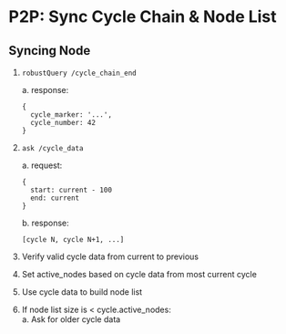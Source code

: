 # P2P: Sync Cycle Chain & Node List

## Syncing Node

1. `robustQuery /cycle_chain_end`

   a. response:

   ```
   {
     cycle_marker: '...',
     cycle_number: 42
   }
   ```

2. `ask /cycle_data`

   a. request:

   ```
   {
     start: current - 100
     end: current
   }
   ```

   b. response:

   ```
   [cycle N, cycle N+1, ...]
   ```

3. Verify valid cycle data from current to previous

4. Set active_nodes based on cycle data from most current cycle

5. Use cycle data to build node list

6. If node list size is < cycle.active_nodes:  
   a. Ask for older cycle data
